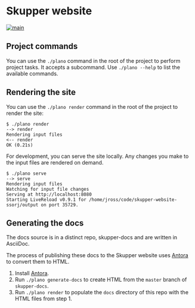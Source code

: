 # Skupper website

[![main](https://github.com/skupperproject/skupper-website/actions/workflows/main.yaml/badge.svg)](https://github.com/skupperproject/skupper-website/actions/workflows/main.yaml)

## Project commands

You can use the `./plano` command in the root of the project to
perform project tasks.  It accepts a subcommand.  Use `./plano --help`
to list the available commands.

## Rendering the site

You can use the `./plano render` command in the root of the project to
render the site:

```console
$ ./plano render
--> render
Rendering input files
<-- render
OK (0.21s)
```

For development, you can serve the site locally.  Any changes you make
to the input files are rendered on demand.

```console
$ ./plano serve
--> serve
Rendering input files
Watching for input file changes
Serving at http://localhost:8080
Starting LiveReload v0.9.1 for /home/jross/code/skupper-website-ssorj/output on port 35729.
```

## Generating the docs

The docs source is in a distinct repo, skupper-docs and are written in AsciiDoc.

The process of publishing these docs to the Skupper website uses [Antora](https://docs.antora.org) to convert them to HTML.

1. Install  [Antora](https://docs.antora.org).
2. Run `./plano generate-docs` to create HTML from the `master` branch of `skupper-docs`.
3. Run `./plano render` to populate the `docs` directory of this repo with the HTML files from step 1.